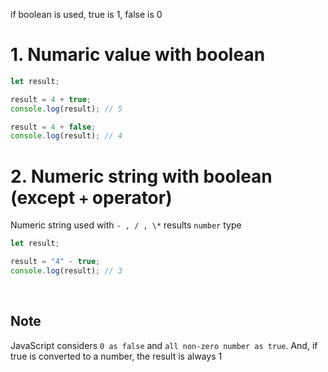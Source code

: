 if boolean is used, true is 1, false is 0

# 1. Numaric value with boolean

```js
let result;

result = 4 + true;
console.log(result); // 5

result = 4 + false;
console.log(result); // 4
```

# 2. Numeric string with boolean (except `+` operator)

Numeric string used with `- , / , \*` results `number` type

```js
let result;

result = "4" - true;
console.log(result); // 3
```

&nbsp;

## Note

JavaScript considers `0 as false` and `all non-zero number as true`. And, if true is converted to a number, the result is always 1

